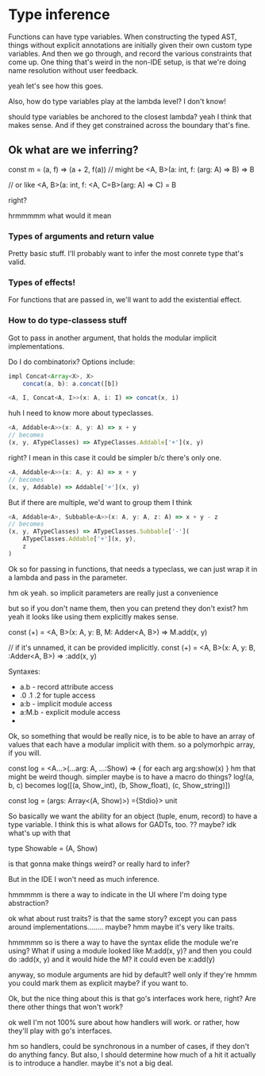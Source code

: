 # Type inference

Functions can have type variables.
When constructing the typed AST, things without explicit annotations
are initially given their own custom type variables.
And then we go through, and record the various constraints that come up.
One thing that's weird in the non-IDE setup, is that
we're doing name resolution without user feedback.

yeah let's see how this goes.

Also, how do type variables play at the lambda level?
I don't know!

should type variables be anchored to the closest lambda?
yeah I think that makes sense.
And if they get constrained across the boundary that's fine.


## Ok what are we inferring?

const m = (a, f) => (a + 2, f(a))
// might be
<A, B>(a: int, f: <A>(arg: A) => B) => B

// or like
<A, B>(a: int, f: <A, C=B>(arg: A) => C) = B

right?

hrmmmmm what would it mean

### Types of arguments and return value
Pretty basic stuff.
I'll probably want to infer the most conrete type that's valid.

### Types of effects!
For functions that are passed in, we'll want to add the existential effect.


### How to do type-classess stuff

Got to pass in another argument, that holds the modular implicit implementations.

Do I do combinatorix?
Options include:

```ts
impl Concat<Array<X>, X>
    concat(a, b): a.concat([b])

<A, I, Concat<A, I>>(x: A, i: I) => concat(x, i)
```

huh I need to know more about typeclasses.

```ts
<A, Addable<A>>(x: A, y: A) => x + y
// becomes
(x, y, ATypeClasses) => ATypeClasses.Addable['+'](x, y)
```

right?
I mean in this case it could be simpler b/c there's only one.

```ts
<A, Addable<A>>(x: A, y: A) => x + y
// becomes
(x, y, Addable) => Addable['+'](x, y)
```

But if there are multiple, we'd want to group them I think

```ts
<A, Addable<A>, Subbable<A>>(x: A, y: A, z: A) => x + y - z
// becomes
(x, y, ATypeClasses) => ATypeClasses.Subbable['-'](
    ATypeClasses.Addable['+'](x, y),
    z
)
```

Ok so for passing in functions, that needs a typeclass,
we can just wrap it in a lambda and pass in the parameter.

hm ok yeah.
so implicit parameters are really just a convenience

but so if you don't name them, then you can pretend they don't exist?
hm yeah it looks like using them explicitly makes sense.

const (+) = <A, B>(x: A, y: B, M: Adder<A, B>) => M.add(x, y)

// if it's unnamed, it can be provided implicitly.
const (+) = <A, B>(x: A, y: B, :Adder<A, B>) => :add(x, y)



Syntaxes:

- a.b - record attribute access
- .0 .1 .2 for tuple access
- a:b - implicit module access
- a:M.b - explicit module access
- 



Ok, so something that would be really nice, is to be able to
have an array of values that each have a modular implicit with them.
so a polymorhpic array, if you will.

const log = <A...>(...arg: A, ...:Show<A>) => {
    for each arg arg:show(x)
}
hm that might be weird though.
simpler maybe is to have a macro do things?
log!(a, b, c)
becomes
log([(a, Show_int), (b, Show_float), (c, Show_string)])

const log = (args: Array<<A>(A, Show<A>)>) ={Stdio}> unit

So basically we want the ability for an object (tuple, enum, record)
to have a type variable.
I think this is what allows for GADTs, too. ?? maybe? idk what's up with that

type Showable = <A>(A, Show<A>)


is that gonna make things weird?
or really hard to infer?

But in the IDE I won't need as much inference.

hmmmmm is there a way to indicate in the UI where I'm doing type abstraction?

ok what about rust traits?
is that the same story?
except you can pass around implementations........ maybe?
hmm maybe it's very like traits.



hmmmmm 
so is there a way to have the syntax elide the module we're using?
What if using a module looked like M:add(x, y)?
and then you could do :add(x, y) and it would hide the M?
it could even be x:add(y)

anyway, so module arguments are hid by default? well only if they're hmmm you could mark them as explicit maybe? if you want to.

Ok, but the nice thing about this is that go's interfaces work here, right?
Are there other things that won't work?

ok well I'm not 100% sure about how handlers will work. or rather, how they'll play with go's interfaces.

hm so handlers, could be synchronous in a number of cases, if they don't do anything fancy.
But also, I should determine how much of a hit it actually is to introduce a handler. maybe it's not a big deal.

